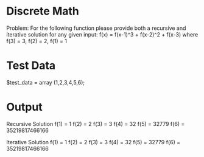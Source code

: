 Discrete Math
=============
Problem: For the following function please provide both a recursive and iterative solution for any given input:
f(x) = f(x-1)^3 + f(x-2)^2 + f(x-3)
where f(3) = 3, f(2) = 2, f(1) = 1

Test Data
=========
$test_data = array (1,2,3,4,5,6);

Output
======

Recursive Solution
f(1) = 1
f(2) = 2
f(3) = 3
f(4) = 32
f(5) = 32779
f(6) = 35219817466166

Iterative Solution
f(1) = 1
f(2) = 2
f(3) = 3
f(4) = 32
f(5) = 32779
f(6) = 35219817466166

